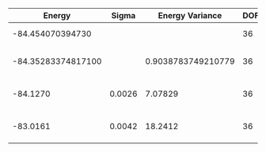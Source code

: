 | Energy             | Sigma  | Energy Variance    | DOF | Einf | Method                       | Reference |
|--------------------|--------|--------------------|-----|------|------------------------------|-----------|
| -84.454070394730   |        |                    | 36  | 0    | Exact diagonalization        | [code](https://github.com/varbench/methods/blob/main/scripts/J1J2/square_36_P_0.8/ed_lattice_symmetries.sh) |
| -84.35283374817100 |        | 0.9038783749210779 | 36  | 0    | DMRG (bond dimension = 2048) | [code](https://github.com/varbench/methods/blob/main/scripts/J1J2/square_36_P_0.8/dmrg.sh) |
| -84.1270           | 0.0026 | 7.07829            | 36  | 0    | RBM (alpha = 1)              | TODO: own code (RBM) |
| -83.0161           | 0.0042 | 18.2412            | 36  | 0    | Jastrow baseline             | TODO: own code (Jastrow) |
